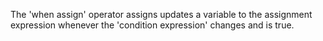 The 'when assign' operator assigns updates a variable to the assignment expression whenever the 'condition expression' changes and is true.

